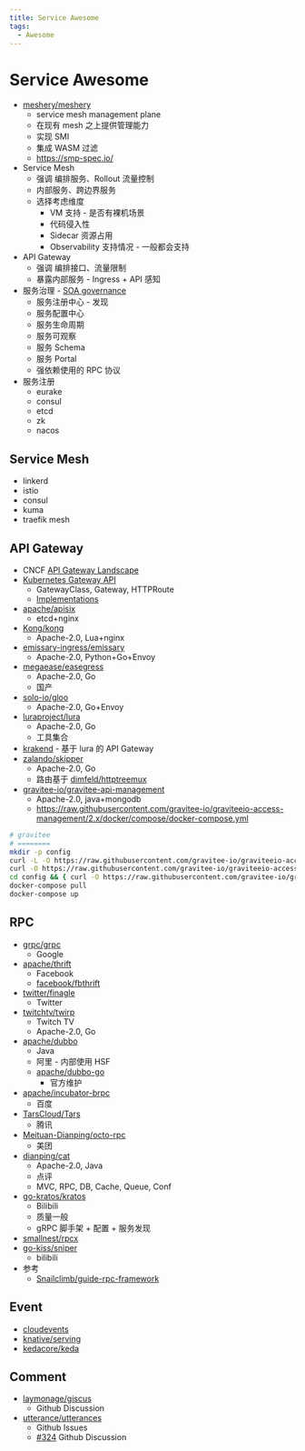 ```yaml
---
title: Service Awesome
tags:
  - Awesome
---
```


# Service Awesome

- [meshery/meshery](https://github.com/meshery/meshery)
  - service mesh management plane
  - 在现有 mesh 之上提供管理能力
  - 实现 SMI
  - 集成 WASM 过滤
  - https://smp-spec.io/
- Service Mesh
  - 强调 编排服务、Rollout 流量控制
  - 内部服务、跨边界服务
  - 选择考虑维度
    - VM 支持 - 是否有裸机场景
    - 代码侵入性
    - Sidecar 资源占用
    - Observability 支持情况 - 一般都会支持
- API Gateway
  - 强调 编排接口、流量限制
  - 暴露内部服务 - Ingress + API 感知
- 服务治理 - [SOA governance](https://en.wikipedia.org/wiki/SOA_governance)
  - 服务注册中心 - 发现
  - 服务配置中心
  - 服务生命周期
  - 服务可观察
  - 服务 Schema
  - 服务 Portal
  - 强依赖使用的 RPC 协议
- 服务注册
  - eurake
  - consul
  - etcd
  - zk
  - nacos

## Service Mesh

- linkerd
- istio
- consul
- kuma
- traefik mesh

## API Gateway

- CNCF [API Gateway Landscape](https://landscape.cncf.io/card-mode?category=api-gateway&grouping=category)
- [Kubernetes Gateway API](https://gateway-api.sigs.k8s.io/)
  - GatewayClass, Gateway, HTTPRoute
  - [Implementations](https://gateway-api.sigs.k8s.io/references/implementations/)
- [apache/apisix](https://github.com/apache/apisix)
  - etcd+nginx
- [Kong/kong](https://github.com/Kong/kong)
  - Apache-2.0, Lua+nginx
- [emissary-ingress/emissary](https://github.com/emissary-ingress/emissary)
  - Apache-2.0, Python+Go+Envoy
- [megaease/easegress](https://github.com/megaease/easegress)
  - Apache-2.0, Go
  - 国产
- [solo-io/gloo](https://github.com/solo-io/gloo)
  - Apache-2.0, Go+Envoy
- [luraproject/lura](./lura.md)
  - Apache-2.0, Go
  - 工具集合
- [krakend](./krakend.md) - 基于 lura 的 API Gateway
- [zalando/skipper](https://github.com/zalando/skipper)
  - Apache-2.0, Go
  - 路由基于 [dimfeld/httptreemux](https://github.com/dimfeld/httptreemux)
- [gravitee-io/gravitee-api-management](https://github.com/gravitee-io/gravitee-api-management)
  - Apache-2.0, java+mongodb
  - https://raw.githubusercontent.com/gravitee-io/graviteeio-access-management/2.x/docker/compose/docker-compose.yml

```bash
# gravitee
# ========
mkdir -p config
curl -L -O https://raw.githubusercontent.com/gravitee-io/graviteeio-access-management/2.x/docker/compose/docker-compose.yml
curl -O https://raw.githubusercontent.com/gravitee-io/graviteeio-access-management/2.x/docker/compose/.env
cd config && { curl -O https://raw.githubusercontent.com/gravitee-io/graviteeio-access-management/2.x/docker/compose/config/nginx.conf ; cd -; }
docker-compose pull
docker-compose up
```

## RPC

- [grpc/grpc](https://github.com/grpc/grpc)
  - Google
- [apache/thrift](https://github.com/apache/thrift)
  - Facebook
  - [facebook/fbthrift](https://github.com/facebook/fbthrift)
- [twitter/finagle](https://github.com/twitter/finagle)
  - Twitter
- [twitchtv/twirp](https://github.com/twitchtv/twirp)
  - Twitch TV
  - Apache-2.0, Go
- [apache/dubbo](https://github.com/apache/dubbo)
  - Java
  - 阿里 - 内部使用 HSF
  - [apache/dubbo-go](https://github.com/apache/dubbo-go)
    - 官方维护
- [apache/incubator-brpc](https://github.com/apache/incubator-brpc)
  - 百度
- [TarsCloud/Tars](https://github.com/TarsCloud/Tars)
  - 腾讯
- [Meituan-Dianping/octo-rpc](https://github.com/Meituan-Dianping/octo-rpc)
  - 美团
- [dianping/cat](https://github.com/dianping/cat)
  - Apache-2.0, Java
  - 点评
  - MVC, RPC, DB, Cache, Queue, Conf
- [go-kratos/kratos](https://github.com/go-kratos/kratos)
  - Bilibili
  - 质量一般
  - gRPC 脚手架 + 配置 + 服务发现
- [smallnest/rpcx](https://github.com/smallnest/rpcx)
- [go-kiss/sniper](https://github.com/go-kiss/sniper)
  - bilibili
- 参考
  - [Snailclimb/guide-rpc-framework](https://github.com/Snailclimb/guide-rpc-framework)

## Event

- [cloudevents](https://github.com/cloudevents)
- [knative/serving](https://github.com/knative/serving)
- [kedacore/keda](https://github.com/kedacore/keda)

## Comment

- [laymonage/giscus](https://github.com/laymonage/giscus)
  - Github Discussion
- [utterance/utterances](https://github.com/utterance/utterances)
  - Github Issues
  - [#324](https://github.com/utterance/utterances/issues/324)
    Github Discussion
